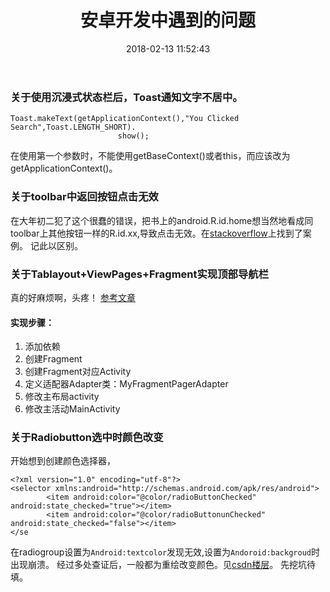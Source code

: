 ﻿---
title: 安卓开发中遇到的问题
date: 2018-02-13 11:52:43
tags: 
- Android
categories: 
- 开发
---
### 关于使用沉浸式状态栏后，Toast通知文字不居中。
```
Toast.makeText(getApplicationContext(),"You Clicked Search",Toast.LENGTH_SHORT).
                        show();
```
在使用第一个参数时，不能使用getBaseContext()或者this，而应该改为getApplicationContext()。
### 关于toolbar中返回按钮点击无效
在大年初二犯了这个很蠢的错误，把书上的android.R.id.home想当然地看成同toolbar上其他按钮一样的R.id.xx,导致点击无效。在[stackoverflow](https://stackoverflow.com/questions/22778902/actionbar-back-button-not-working-in-android)上找到了案例。
记此以区别。
### 关于Tablayout+ViewPages+Fragment实现顶部导航栏
真的好麻烦啊，头疼！
[参考文章](https://www.jianshu.com/p/ce1d060573ba)
#### 实现步骤：
1. 添加依赖 
2. 创建Fragment
3. 创建Fragment对应Activity
4. 定义适配器Adapter类：MyFragmentPagerAdapter
5. 修改主布局activity
6. 修改主活动MainActivity
### 关于Radiobutton选中时颜色改变
开始想到创建颜色选择器，
```
<?xml version="1.0" encoding="utf-8"?>
<selector xmlns:android="http://schemas.android.com/apk/res/android">
        <item android:color="@color/radioButtonChecked" android:state_checked="true"></item>
        <item android:color="@color/radioButtonunChecked" android:state_checked="false"></item>
</se
```
在radiogroup设置为`Android:textcolor`发现无效,设置为`Andoroid:backgroud`时出现崩溃。
经过多处查证后，一般都为重绘改变颜色。见[csdn楼层](http://bbs.csdn.net/topics/60138033)。
先挖坑待填。